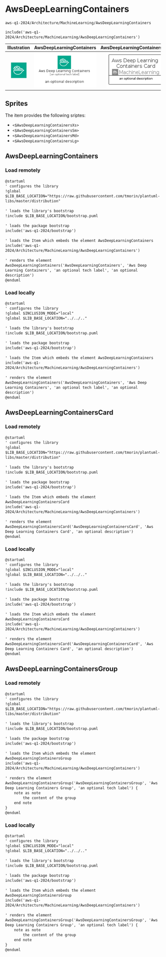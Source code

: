 # AwsDeepLearningContainers


```text
aws-q1-2024/Architecture/MachineLearning/AwsDeepLearningContainers
```

```text
include('aws-q1-2024/Architecture/MachineLearning/AwsDeepLearningContainers')
```



| Illustration | AwsDeepLearningContainers | AwsDeepLearningContainersCard | AwsDeepLearningContainersGroup |
| :---: | :---: | :---: | :---: |
| ![illustration for Illustration](../../../aws-q1-2024/Architecture/MachineLearning/AwsDeepLearningContainers.png) | ![illustration for AwsDeepLearningContainers](../../../aws-q1-2024/Architecture/MachineLearning/AwsDeepLearningContainers.Local.png) | ![illustration for AwsDeepLearningContainersCard](../../../aws-q1-2024/Architecture/MachineLearning/AwsDeepLearningContainersCard.Local.png) | ![illustration for AwsDeepLearningContainersGroup](../../../aws-q1-2024/Architecture/MachineLearning/AwsDeepLearningContainersGroup.Local.png) |



## Sprites
The item provides the following sriptes:

- `<$AwsDeepLearningContainersXs>`
- `<$AwsDeepLearningContainersSm>`
- `<$AwsDeepLearningContainersMd>`
- `<$AwsDeepLearningContainersLg>`





## AwsDeepLearningContainers

### Load remotely
```plantuml
@startuml
' configures the library
!global $LIB_BASE_LOCATION="https://raw.githubusercontent.com/tmorin/plantuml-libs/master/distribution"

' loads the library's bootstrap
!include $LIB_BASE_LOCATION/bootstrap.puml

' loads the package bootstrap
include('aws-q1-2024/bootstrap')

' loads the Item which embeds the element AwsDeepLearningContainers
include('aws-q1-2024/Architecture/MachineLearning/AwsDeepLearningContainers')

' renders the element
AwsDeepLearningContainers('AwsDeepLearningContainers', 'Aws Deep Learning Containers', 'an optional tech label', 'an optional description')
@enduml
```

### Load locally
```plantuml
@startuml
' configures the library
!global $INCLUSION_MODE="local"
!global $LIB_BASE_LOCATION="../../.."

' loads the library's bootstrap
!include $LIB_BASE_LOCATION/bootstrap.puml

' loads the package bootstrap
include('aws-q1-2024/bootstrap')

' loads the Item which embeds the element AwsDeepLearningContainers
include('aws-q1-2024/Architecture/MachineLearning/AwsDeepLearningContainers')

' renders the element
AwsDeepLearningContainers('AwsDeepLearningContainers', 'Aws Deep Learning Containers', 'an optional tech label', 'an optional description')
@enduml
```

## AwsDeepLearningContainersCard

### Load remotely
```plantuml
@startuml
' configures the library
!global $LIB_BASE_LOCATION="https://raw.githubusercontent.com/tmorin/plantuml-libs/master/distribution"

' loads the library's bootstrap
!include $LIB_BASE_LOCATION/bootstrap.puml

' loads the package bootstrap
include('aws-q1-2024/bootstrap')

' loads the Item which embeds the element AwsDeepLearningContainersCard
include('aws-q1-2024/Architecture/MachineLearning/AwsDeepLearningContainers')

' renders the element
AwsDeepLearningContainersCard('AwsDeepLearningContainersCard', 'Aws Deep Learning Containers Card', 'an optional description')
@enduml
```

### Load locally
```plantuml
@startuml
' configures the library
!global $INCLUSION_MODE="local"
!global $LIB_BASE_LOCATION="../../.."

' loads the library's bootstrap
!include $LIB_BASE_LOCATION/bootstrap.puml

' loads the package bootstrap
include('aws-q1-2024/bootstrap')

' loads the Item which embeds the element AwsDeepLearningContainersCard
include('aws-q1-2024/Architecture/MachineLearning/AwsDeepLearningContainers')

' renders the element
AwsDeepLearningContainersCard('AwsDeepLearningContainersCard', 'Aws Deep Learning Containers Card', 'an optional description')
@enduml
```

## AwsDeepLearningContainersGroup

### Load remotely
```plantuml
@startuml
' configures the library
!global $LIB_BASE_LOCATION="https://raw.githubusercontent.com/tmorin/plantuml-libs/master/distribution"

' loads the library's bootstrap
!include $LIB_BASE_LOCATION/bootstrap.puml

' loads the package bootstrap
include('aws-q1-2024/bootstrap')

' loads the Item which embeds the element AwsDeepLearningContainersGroup
include('aws-q1-2024/Architecture/MachineLearning/AwsDeepLearningContainers')

' renders the element
AwsDeepLearningContainersGroup('AwsDeepLearningContainersGroup', 'Aws Deep Learning Containers Group', 'an optional tech label') {
    note as note
        the content of the group
    end note
}
@enduml
```

### Load locally
```plantuml
@startuml
' configures the library
!global $INCLUSION_MODE="local"
!global $LIB_BASE_LOCATION="../../.."

' loads the library's bootstrap
!include $LIB_BASE_LOCATION/bootstrap.puml

' loads the package bootstrap
include('aws-q1-2024/bootstrap')

' loads the Item which embeds the element AwsDeepLearningContainersGroup
include('aws-q1-2024/Architecture/MachineLearning/AwsDeepLearningContainers')

' renders the element
AwsDeepLearningContainersGroup('AwsDeepLearningContainersGroup', 'Aws Deep Learning Containers Group', 'an optional tech label') {
    note as note
        the content of the group
    end note
}
@enduml
```

